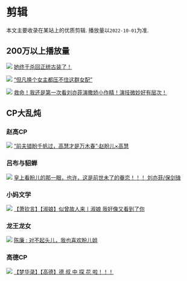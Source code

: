 # 剪辑

本文主要收录在某站上的优质剪辑. 播放量以`2022-10-01`为准.


## 200万以上播放量

![](/image/erchuang/video/cover-1.jpg)
[她终于杀回正统古装了！](https://www.bilibili.com/video/BV1554y1576n)


![](/image/erchuang/video/cover-2.jpg)
[“但凡换个女主都压不住这群女配”](https://www.bilibili.com/video/BV1334y1L76c)


![](/image/erchuang/video/cover-3.jpg)
[救命！我还是第一次看刘亦菲演撒娇小作精！演技微妙好有层次！](https://www.bilibili.com/video/BV1BW4y1C7Q3?share_source=copy_web&vd_source=f736773e8cd672da4192a42087bfe36c)





## CP大乱炖


### 赵高CP
![](/image/erchuang/video/cover-4.jpg)
[“前夫错盼千帆过，高慧才是万木春”·赵盼儿×高慧](https://www.bilibili.com/video/BV1mr4y1u77q?share_source=copy_web&vd_source=f736773e8cd672da4192a42087bfe36c)


### 吕布与貂蝉
![](/image/erchuang/video/cv-5.jpg)
[皇上看盼儿的那一眼，也许，这是前世未了的眷恋！！！ 刘亦菲/保剑锋](https://www.bilibili.com/video/BV1MW4y1r7vJ?share_source=copy_web&vd_source=f736773e8cd672da4192a42087bfe36c)


### 小妈文学
![](/image/erchuang/video/cv-6.jpg)
[【萧钦言】【淑娘】似曾故人来丨淑娘 我好像又看到了你](https://www.bilibili.com/video/BV1dY411N7Lg?share_source=copy_web&vd_source=f736773e8cd672da4192a42087bfe36c)


### 龙王龙女
![](/image/erchuang/video/cv-7.jpg)
[陈廉 : 对不起头儿，我也喜欢盼儿姐](https://www.bilibili.com/video/BV1iB4y1q7Sm?share_source=copy_web&vd_source=f736773e8cd672da4192a42087bfe36c)



### 高德CP
![](/image/erchuang/video/cv-8.jpg)
[【梦华录】【高德】德 叔 中 探 花 啦！！！](https://www.bilibili.com/video/BV16g411976X?share_source=copy_web&vd_source=f736773e8cd672da4192a42087bfe36c)
